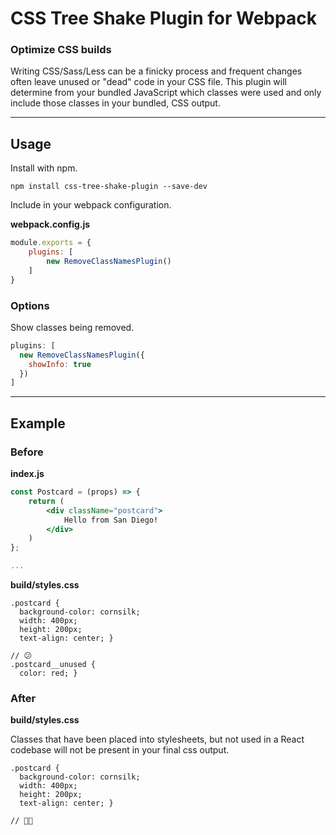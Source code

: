 # CSS Tree Shake Plugin for Webpack
### Optimize CSS builds

Writing CSS/Sass/Less can be a finicky process and frequent changes often leave unused or "dead" code in your CSS file. This plugin will determine from your bundled JavaScript which classes were used and only include those classes in your bundled, CSS output.

---
## Usage

Install with npm.
```
npm install css-tree-shake-plugin --save-dev
```

Include in your webpack configuration.

**webpack.config.js**
```js
module.exports = {
	plugins: [
		new RemoveClassNamesPlugin()
	]
}
```

### Options

Show classes being removed.
```js
plugins: [
  new RemoveClassNamesPlugin({
    showInfo: true
  })
]
```

---
## Example

### Before

**index.js**
```jsx
const Postcard = (props) => {
	return (
		<div className="postcard">
			Hello from San Diego!
		</div>
	)
};

...
```

**build/styles.css**
```
.postcard {
  background-color: cornsilk;
  width: 400px;
  height: 200px;
  text-align: center; }

// 😕
.postcard__unused {
  color: red; }
```

### After

**build/styles.css**

Classes that have been placed into stylesheets, but not used in a React codebase will not be present in your final css output.
```
.postcard {
  background-color: cornsilk;
  width: 400px;
  height: 200px;
  text-align: center; }

// 🏄🏽
```


